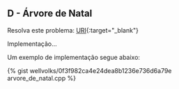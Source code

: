 
## D - Árvore de Natal

Resolva este problema:
[URI][uri-1768]{:target="_blank"}

<p align="justify">
Implementação...
</p>

Um exemplo de implementação segue abaixo:

{% gist wellvolks/0f3f982ca4e24dea8b1236e736d6a79e arvore_de_natal.cpp %}


[uri-1768]:		https://www.urionlinejudge.com.br/judge/pt/problems/view/1768
